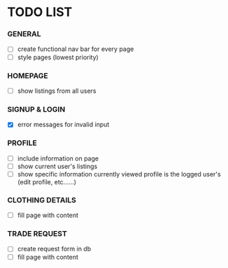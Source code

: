 # TODO LIST
### GENERAL
- [ ] create functional nav bar for every page
- [ ] style pages (lowest priority)

### HOMEPAGE
- [ ] show listings from all users

### SIGNUP & LOGIN
- [x] error messages for invalid input

### PROFILE
- [ ] include information on page
- [ ] show current user's listings
- [ ] show specific information currently viewed profile is the logged user's (edit profile, etc......)

### CLOTHING DETAILS
- [ ] fill page with content

### TRADE REQUEST
- [ ] create request form in db
- [ ] fill page with content